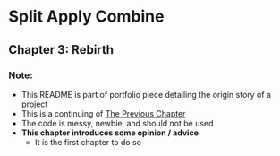 # Split Apply Combine
## Chapter 3: Rebirth

### Note:
- This README is part of portfolio piece detailing the origin story of a project
- This is a continuing of [The Previous Chapter](https://github.com/miarez/SplitApplyCombine/Chapter-2-Trying-To-Sell-Others)
- The code is messy, newbie, and should not be used
- **This chapter introduces some opinion / advice** 
  - It is the first chapter to do so

